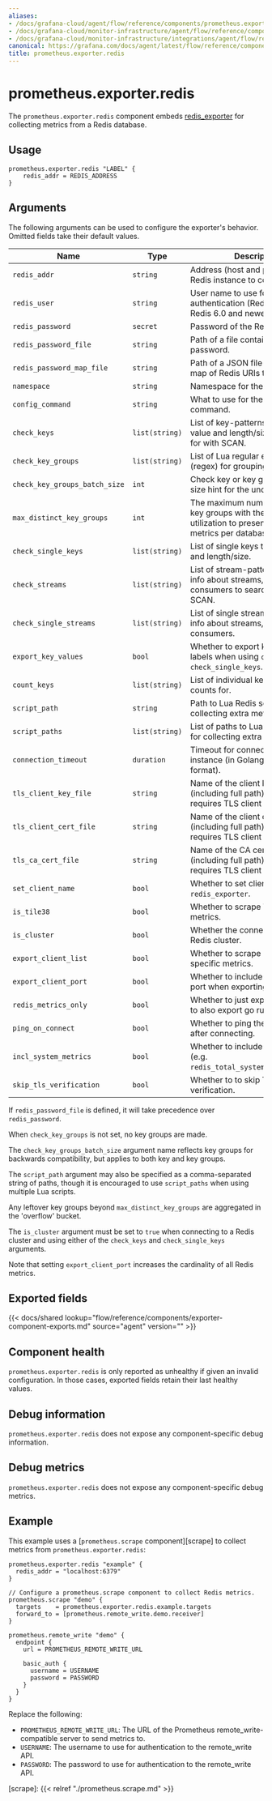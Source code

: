 ```yaml
---
aliases:
- /docs/grafana-cloud/agent/flow/reference/components/prometheus.exporter.redis/
- /docs/grafana-cloud/monitor-infrastructure/agent/flow/reference/components/prometheus.exporter.redis/
- /docs/grafana-cloud/monitor-infrastructure/integrations/agent/flow/reference/components/prometheus.exporter.redis/
canonical: https://grafana.com/docs/agent/latest/flow/reference/components/prometheus.exporter.redis/
title: prometheus.exporter.redis
---
```


# prometheus.exporter.redis

The `prometheus.exporter.redis` component embeds
[redis_exporter](https://github.com/oliver006/redis_exporter) for collecting metrics from a Redis database.

## Usage

```river
prometheus.exporter.redis "LABEL" {
    redis_addr = REDIS_ADDRESS
}
```

## Arguments

The following arguments can be used to configure the exporter's behavior.
Omitted fields take their default values.

| Name                          | Type           | Description                                                                                                             | Default    | Required |
| ----------------------------- | -------------- | ----------------------------------------------------------------------------------------------------------------------- | ---------- | -------- |
| `redis_addr`                  | `string`       | Address (host and port) of the Redis instance to connect to.                                                            |            | yes      |
| `redis_user`                  | `string`       | User name to use for authentication (Redis ACL for Redis 6.0 and newer).                                                |            | no       |
| `redis_password`              | `secret`       | Password of the Redis instance.                                                                                         |            | no       |
| `redis_password_file`         | `string`       | Path of a file containing a password.                                                                                   |            | no       |
| `redis_password_map_file`     | `string`       | Path of a JSON file containing a map of Redis URIs to passwords.                                                        |            | no       |
| `namespace`                   | `string`       | Namespace for the metrics.                                                                                              | `"redis"`  | no       |
| `config_command`              | `string`       | What to use for the CONFIG command.                                                                                     | `"CONFIG"` | no       |
| `check_keys`                  | `list(string)` | List of key-patterns to export value and length/size, searched for with SCAN.                                           |            | no       |
| `check_key_groups`            | `list(string)` | List of Lua regular expressions (regex) for grouping keys.                                                              |            | no       |
| `check_key_groups_batch_size` | `int`          | Check key or key groups batch size hint for the underlying SCAN.                                                        | `10000`    | no       |
| `max_distinct_key_groups`     | `int`          | The maximum number of distinct key groups with the most memory utilization to present as distinct metrics per database. | `100`      | no       |
| `check_single_keys`           | `list(string)` | List of single keys to export value and length/size.                                                                    |            | no       |
| `check_streams`               | `list(string)` | List of stream-patterns to export info about streams, groups, and consumers to search for with SCAN.                    |            | no       |
| `check_single_streams`        | `list(string)` | List of single streams to export info about streams, groups, and consumers.                                             |            | no       |
| `export_key_values`           | `bool`         | Whether to export key values as labels when using `check_keys` or `check_single_keys`.                                  | `true`     | no       |
| `count_keys`                  | `list(string)` | List of individual keys to export counts for.                                                                           |            | no       |
| `script_path`                 | `string`       | Path to Lua Redis script for collecting extra metrics.                                                                  |            | no       |
| `script_paths`                | `list(string)` | List of paths to Lua Redis scripts for collecting extra metrics.                                                        |            | no       |
| `connection_timeout`          | `duration`     | Timeout for connection to Redis instance (in Golang duration format).                                                   | `"15s"`    | no       |
| `tls_client_key_file`         | `string`       | Name of the client key file (including full path) if the server requires TLS client authentication.                     |            | no       |
| `tls_client_cert_file`        | `string`       | Name of the client certificate file (including full path) if the server requires TLS client authentication.             |            | no       |
| `tls_ca_cert_file`            | `string`       | Name of the CA certificate file (including full path) if the server requires TLS client authentication.                 |            | no       |
| `set_client_name`             | `bool`         | Whether to set client name to `redis_exporter`.                                                                         | `true`     | no       |
| `is_tile38`                   | `bool`         | Whether to scrape Tile38-specific metrics.                                                                              |            | no       |
| `is_cluster`                  | `bool`         | Whether the connection is to a Redis cluster.                                                                           |            | no       |
| `export_client_list`          | `bool`         | Whether to scrape Client List specific metrics.                                                                         |            | no       |
| `export_client_port`          | `bool`         | Whether to include the client's port when exporting the client list.                                                    |            | no       |
| `redis_metrics_only`          | `bool`         | Whether to just export metrics or to also export go runtime metrics.                                                    |            | no       |
| `ping_on_connect`             | `bool`         | Whether to ping the Redis instance after connecting.                                                                    |            | no       |
| `incl_system_metrics`         | `bool`         | Whether to include system metrics (e.g. `redis_total_system_memory_bytes`).                                             |            | no       |
| `skip_tls_verification`       | `bool`         | Whether to to skip TLS verification.                                                                                    |            | no       |

If `redis_password_file` is defined, it will take precedence over `redis_password`.

When `check_key_groups` is not set, no key groups are made.

The `check_key_groups_batch_size` argument name reflects key groups for backwards compatibility, but applies to both key and key groups.

The `script_path` argument may also be specified as a comma-separated string of paths, though it is encouraged to use `script_paths` when using
multiple Lua scripts.

Any leftover key groups beyond `max_distinct_key_groups` are aggregated in the 'overflow' bucket.

The `is_cluster` argument must be set to `true` when connecting to a Redis cluster and using either of the `check_keys` and `check_single_keys` arguments.

Note that setting `export_client_port` increases the cardinality of all Redis metrics.

## Exported fields

{{< docs/shared lookup="flow/reference/components/exporter-component-exports.md" source="agent" version="<AGENT VERSION>" >}}

## Component health

`prometheus.exporter.redis` is only reported as unhealthy if given
an invalid configuration. In those cases, exported fields retain their last
healthy values.

## Debug information

`prometheus.exporter.redis` does not expose any component-specific
debug information.

## Debug metrics

`prometheus.exporter.redis` does not expose any component-specific
debug metrics.

## Example

This example uses a [`prometheus.scrape` component][scrape] to collect metrics
from `prometheus.exporter.redis`:

```river
prometheus.exporter.redis "example" {
  redis_addr = "localhost:6379"
}

// Configure a prometheus.scrape component to collect Redis metrics.
prometheus.scrape "demo" {
  targets    = prometheus.exporter.redis.example.targets
  forward_to = [prometheus.remote_write.demo.receiver]
}

prometheus.remote_write "demo" {
  endpoint {
    url = PROMETHEUS_REMOTE_WRITE_URL

    basic_auth {
      username = USERNAME
      password = PASSWORD
    }
  }
}
```

Replace the following:

- `PROMETHEUS_REMOTE_WRITE_URL`: The URL of the Prometheus remote_write-compatible server to send metrics to.
- `USERNAME`: The username to use for authentication to the remote_write API.
- `PASSWORD`: The password to use for authentication to the remote_write API.

[scrape]: {{< relref "./prometheus.scrape.md" >}}
